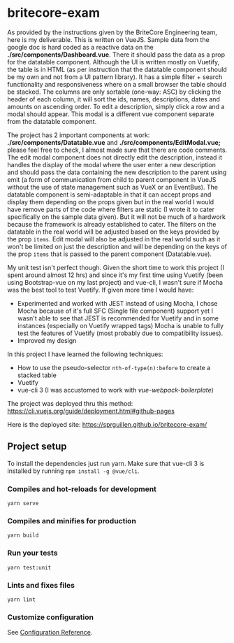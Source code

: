 # britecore-exam

As provided by the instructions given by the BriteCore Engineering team, here is my deliverable. 
This is written on VueJS. Sample data from the google doc is hard coded as a reactive data on 
the **./src/components/Dashboard.vue**. There it should pass the data as a prop for the datatable 
component. Although the UI is written mostly on Vuetify, the table is in HTML (as per instruction 
that the datatable component should be my own and not from a UI pattern library). It has a simple 
filter + search functionality and responsiveness where on a small browser the table should be stacked. 
The columns are only sortable (one-way: ASC) by clicking the header of each column, it will sort the 
ids, names, descriptions, dates and amounts on ascending order. To edit a description, simply 
click a row and a modal should appear. This modal is a different vue component separate 
from the datatable component.

The project has 2 important components at work: **./src/components/Datatable.vue** and 
**./src/components/EditModal.vue;** please feel free to check, I almost made sure that there are code 
comments. The edit modal component does not directly edit the description, instead it handles the 
display of the modal where the user enter a new description and should pass the data containing the 
new description to the parent using emit (a form of communication from child to parent component in 
VueJS without the use of state management such as VueX or an EventBus). The datatable component is
semi-adaptable in that it can accept props and display them depending on the props given but in the
real world I would have remove parts of the code where filters are static (I wrote it to cater
specifically on the sample data given). But it will not be much of a hardwork because the framework
is already established to cater. The filters on the datatable in the real world will be adjusted based
on the keys provided by the prop ```items```. Edit modal will also be adjusted in the real world such
as it won't be limited on just the description and will be depending on the keys of the prop ```items```
that is passed to the parent component (Datatable.vue).


My unit test isn't perfect though. Given the short time to work this project (I spent around almost 12 hrs) 
and since it's my first time using Vuetify (been using Bootstrap-vue on my last project) and vue-cli, I wasn't sure
if Mocha was the best tool to test Vuetify. If given more time I would have:

- Experimented and worked with JEST instead of using Mocha, I chose Mocha because of it's full SFC
(Single file component) support yet I wasn't able to see that JEST is recommended for Vuetify and
in some instances (especially on Vuetify wrapped tags) Mocha is unable to fully test the features
of Vuetify (most probably due to compatibility issues).
- Improved my design

In this project I have learned the following techniques:
- How to use the pseudo-selector ```nth-of-type(n):before``` to create a stacked table
- Vuetify
- vue-cli 3 (I was accustomed to work with *vue-webpack-boilerplate*)

The project was deployed thru this method: https://cli.vuejs.org/guide/deployment.html#github-pages

Here is the deployed site: https://sprguillen.github.io/britecore-exam/

## Project setup

To install the dependencies just run yarn. Make sure that vue-cli 3 is installed by running ```npm install -g @vue/cli```.


### Compiles and hot-reloads for development
```
yarn serve
```

### Compiles and minifies for production
```
yarn build
```

### Run your tests
```
yarn test:unit
```

### Lints and fixes files
```
yarn lint
```

### Customize configuration
See [Configuration Reference](https://cli.vuejs.org/config/).
